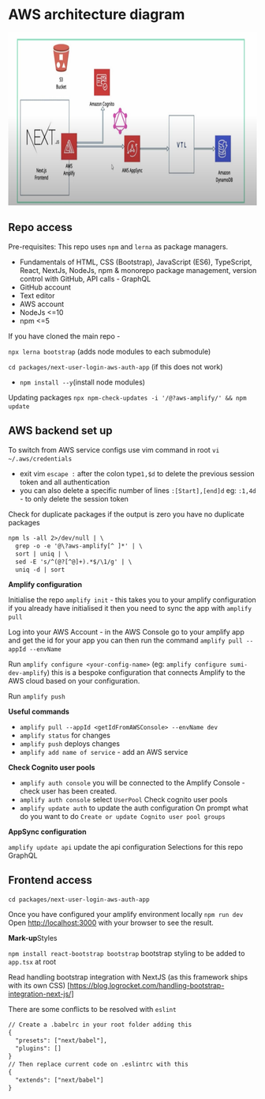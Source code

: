 # AWS architecture diagram

<img src="docs/assets/nextJs-auth-architecture.png" alt="NextJs and AWS Authorisation App Architecture Diagram" height="350"/>

## Repo access

Pre-requisites:
This repo uses `npm` and `lerna` as package managers.

- Fundamentals of HTML, CSS (Bootstrap), JavaScript (ES6), TypeScript, React, NextJs, NodeJs, npm & monorepo package management, version control with GitHub, API calls - GraphQL
- GitHub account
- Text editor
- AWS account
- NodeJs <=10
- npm <=5

If you have cloned the main repo -

`npx lerna bootstrap` (adds node modules to each submodule)

`cd packages/next-user-login-aws-auth-app` (if this does not work)

- `npm install --y`(install node modules)

Updating packages `npx npm-check-updates -i '/@?aws-amplify/' && npm update`

## AWS backend set up

To switch from AWS service configs use vim command in root `vi ~/.aws/credentials`

- exit vim `escape :` after the colon type`1,$d` to delete the previous session token and all authentication
- you can also delete a specific number of lines `:[Start],[end]d` eg: `:1,4d` - to only delete the session token

Check for duplicate packages if the output is zero you have no duplicate packages

```
npm ls -all 2>/dev/null | \
  grep -o -e '@\?aws-amplify[^ ]*' | \
  sort | uniq | \
  sed -E 's/^(@?[^@]+).*$/\1/g' | \
  uniq -d | sort
```

**Amplify configuration**

Initialise the repo `amplify init` - this takes you to your amplify configuration if you already have initialised it then you need to sync the app with `amplify pull`

Log into your AWS Account - in the AWS Console go to your amplify app and get the id for your app you can then run the command `amplify pull --appId --envName`

Run `amplify configure <your-config-name>` (eg: `amplify configure sumi-dev-amplify`) this is a bespoke configuration that connects Amplify to the AWS cloud based on your configuration.

Run `amplify push`

**Useful commands**

- `amplify pull --appId <getIdFromAWSConsole> --envName dev`
- `amplify status` for changes
- `amplify push` deploys changes
- `amplify add name of service` - add an AWS service

**Check Cognito user pools**

- `amplify auth console` you will be connected to the Amplify Console - check user has been created.
- `amplify auth console` select `UserPool` Check cognito user pools
- `amplify update auth` to update the auth configuration
  On prompt what do you want to do `Create or update Cognito user pool groups`

**AppSync configuration**

`amplify update api` update the api configuration
Selections for this repo
GraphQL

## Frontend access

`cd packages/next-user-login-aws-auth-app`

Once you have configured your amplify environment locally
`npm run dev` Open [http://localhost:3000](http://localhost:3000) with your browser to see the result.

**Mark-up**Styles

`npm install react-bootstrap bootstrap` bootstrap styling to be added to `app.tsx` at root

Read handling bootstrap integration with NextJS (as this framework ships with its own CSS)
[https://blog.logrocket.com/handling-bootstrap-integration-next-js/]

There are some conflicts to be resolved with `eslint`

```
// Create a .babelrc in your root folder adding this
{
  "presets": ["next/babel"],
  "plugins": []
}
// Then replace current code on .eslintrc with this
{
  "extends": ["next/babel"]
}
```
